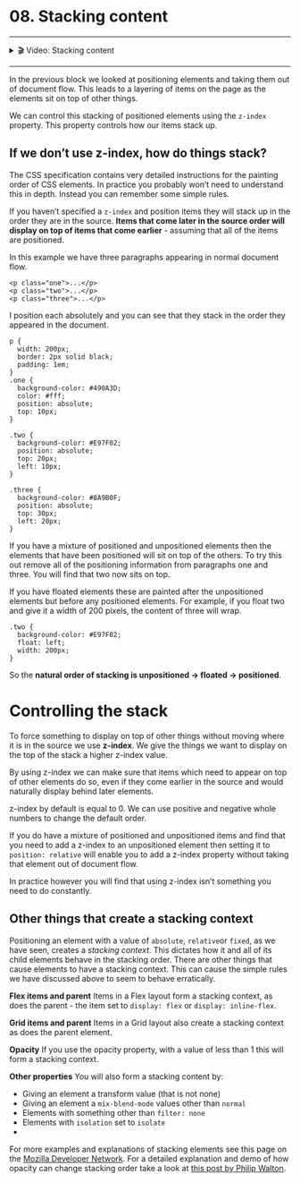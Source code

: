# 08. Stacking content

---

<details>
    <summary>🎬 Video: Stacking content</summary><div class='video-container'>
        <iframe src="https://www.youtube.com/embed/iG2MDDi0jNc?rel=0" frameborder="0" allow="accelerometer; autoplay; encrypted-media; gyroscope; picture-in-picture" allowfullscreen rel='0'></iframe></div>
</details>

---

In the previous block we looked at positioning elements and taking them out of document flow. This leads to a layering of items on the page as the elements sit on top of other things.

We can control this stacking of positioned elements using the `z-index` property. This property controls how our items stack up.

## If we don’t use z-index, how do things stack?

The CSS specification contains very detailed instructions for the painting order of CSS elements. In practice you probably won’t need to understand this in depth. Instead you can remember some simple rules.

If you haven’t specified a `z-index` and position items they will stack up in the order they are in the source. **Items that come later in the source order will display on top of items that come earlier** - assuming that all of the items are positioned.

In this example we have three paragraphs appearing in normal document flow.

    <p class="one">...</p>
    <p class="two">...</p>
    <p class="three">...</p>

I position each absolutely and you can see that they stack in the order they appeared in the document.

    p {
      width: 200px;
      border: 2px solid black;
      padding: 1em;
    }
    .one {
      background-color: #490A3D;
      color: #fff;
      position: absolute;
      top: 10px;
    }
    
    .two {
      background-color: #E97F02;
      position: absolute;
      top: 20px;
      left: 10px;
    }
    
    .three {
      background-color: #8A9B0F;
      position: absolute;
      top: 30px;
      left: 20px;
    }

If you have a mixture of positioned and unpositioned elements then the elements that have been positioned will sit on top of the others. To try this out remove all of the positioning information from paragraphs one and three. You will find that two now sits on top.

If you have floated elements these are painted after the unpositioned elements but before any positioned elements. For example, if you float two and give it a width of 200 pixels, the content of three will wrap.

    .two {
      background-color: #E97F02;
      float: left;
      width: 200px;
    }

So the **natural order of stacking is unpositioned → floated → positioned**.

# Controlling the stack

To force something to display on top of other things without moving where it is in the source we use **z-index**. We give the things we want to display on the top of the stack a higher z-index value.

By using z-index we can make sure that items which need to appear on top of other elements do so, even if they come earlier in the source and would naturally display behind later elements.

z-index by default is equal to 0. We can use positive and negative whole numbers to change the default order. 

If you do have a mixture of positioned and unpositioned items and find that you need to add a z-index to an unpositioned element then setting it to `position: relative` will enable you to add a z-index property without taking that element out of document flow.

In practice however you will find that using z-index isn’t something you need to do constantly.


## Other things that create a stacking context

Positioning an element with a value of `absolute`, `relative`or `fixed`, as we have seen, creates a *stacking context*. This dictates how it and all of its child elements behave in the stacking order. There are other things that cause elements to have a stacking context. This can cause the simple rules we have discussed above to seem to behave erratically.

**Flex items and parent**
Items in a Flex layout form a stacking context, as does the parent - the item set to `display: flex` or `display: inline-flex`.

**Grid items and parent**
Items in a Grid layout also create a stacking context as does the parent element.

**Opacity**
If you use the opacity property, with a value of less than 1 this will form a stacking context.

**Other properties**
You will also form a stacking content by:

- Giving an element a transform value (that is not none)
- Giving an element a `mix-blend-mode` values other than `normal`
- Elements with something other than `filter: none`
- Elements with `isolation` set to `isolate`
- 

For more examples and explanations of stacking elements see this page on the [Mozilla Developer Network](https://developer.mozilla.org/en-US/docs/Web/CSS/CSS_Positioning/Understanding_z_index/The_stacking_context). For a detailed explanation and demo of how opacity can change stacking order take a look at [this post by Philip Walton](http://philipwalton.com/articles/what-no-one-told-you-about-z-index/).

